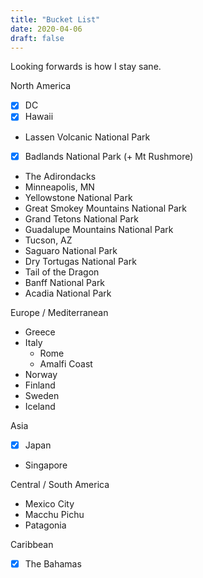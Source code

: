 ```yaml
---
title: "Bucket List"
date: 2020-04-06
draft: false
---
```


Looking forwards is how I stay sane. 

North America
- [x] DC
- [x] Hawaii
* Lassen Volcanic National Park
- [x] Badlands National Park (+ Mt Rushmore)
* The Adirondacks
* Minneapolis, MN
* Yellowstone National Park
* Great Smokey Mountains National Park
* Grand Tetons National Park
* Guadalupe Mountains National Park
* Tucson, AZ
* Saguaro National Park
* Dry Tortugas National Park
* Tail of the Dragon
* Banff National Park
* Acadia National Park

Europe / Mediterranean
* Greece
* Italy
  - Rome
  - Amalfi Coast
* Norway
* Finland
* Sweden
* Iceland

Asia
- [x] Japan
* Singapore

Central / South America
* Mexico City
* Macchu Pichu
* Patagonia

Caribbean
- [x] The Bahamas
